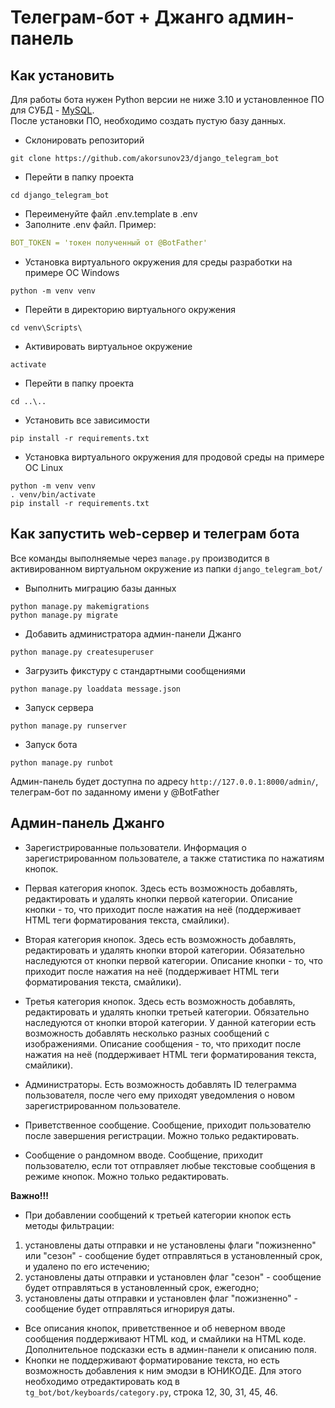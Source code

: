# Телеграм-бот + Джанго админ-панель


## Как установить
Для работы бота нужен Python версии не ниже 3.10 и установленное ПО для СУБД - [MySQL](https://dev.mysql.com/downloads/).    
После установки ПО, необходимо создать пустую базу данных.

- Склонировать репозиторий
```shell
git clone https://github.com/akorsunov23/django_telegram_bot
```
- Перейти в папку проекта
```shell
cd django_telegram_bot
```
- Переименуйте файл .env.template в .env
- Заполните .env файл. Пример:  
```yaml
BOT_TOKEN = 'токен полученный от @BotFather'
```
- Установка виртуального окружения для среды разработки на примере ОС Windows
```shell
python -m venv venv
```
- Перейти в директорию виртуального окружения
```shell
cd venv\Scripts\
```
- Активировать виртуальное окружение
```shell
activate
```
- Перейти в папку проекта
```shell
cd ..\..
```
- Установить все зависимости
```shell
pip install -r requirements.txt
```
- Установка виртуального окружения для продовой среды на примере ОС Linux
```shell
python -m venv venv
. venv/bin/activate
pip install -r requirements.txt
```
## Как запустить web-сервер и телеграм бота

Все команды выполняемые через `manage.py` производится в активированном виртуальном окружение из папки `django_telegram_bot/`

- Выполнить миграцию базы данных
```shell
python manage.py makemigrations
python manage.py migrate
```
- Добавить администратора админ-панели Джанго
```shell
python manage.py createsuperuser
```
- Загрузить фикстуру с стандартными сообщениями
````shell
python manage.py loaddata message.json
````
- Запуск сервера
```shell
python manage.py runserver
```
- Запуск бота
```shell
python manage.py runbot
```

Админ-панель будет доступна по адресу `http://127.0.0.1:8000/admin/`, телеграм-бот по заданному имени у @BotFather


## Админ-панель Джанго

- Зарегистрированные пользователи. 
Информация о зарегистрированном пользователе, а также статистика по нажатиям кнопок.
- Первая категория кнопок. 
Здесь есть возможность добавлять, редактировать и удалять кнопки первой категории. 
Описание кнопки - то, что приходит после нажатия на неё 
(поддерживает HTML теги форматирования текста, смайлики).
- Вторая категория кнопок. 
Здесь есть возможность добавлять, редактировать и удалять кнопки второй категории. 
Обязательно наследуются от кнопки первой категории. 
Описание кнопки - то, что приходит после нажатия на неё 
(поддерживает HTML теги форматирования текста, смайлики).
- Третья категория кнопок. 
Здесь есть возможность добавлять, редактировать и удалять кнопки третьей категории. 
Обязательно наследуются от кнопки второй категории. 
У данной категории есть возможность добавлять несколько разных сообщений с изображениями.
Описание сообщения - то, что приходит после нажатия на неё (поддерживает HTML теги форматирования текста, смайлики).

- Администраторы. Есть возможность добавлять ID телеграмма пользователя, 
после чего ему приходят уведомления о новом зарегистрированном пользователе.
- Приветственное сообщение. 
Сообщение, приходит пользователю после завершения регистрации. Можно только редактировать.
- Сообщение о рандомном вводе. 
Сообщение, приходит пользователю, если тот отправляет любые текстовые сообщения в режиме кнопок. Можно только редактировать.

**Важно!!!**

- При добавлении сообщений к третьей категории кнопок есть методы фильтрации:
1. установлены даты отправки и не установлены флаги "пожизненно" или "сезон" - 
сообщение будет отправляться в установленный срок, и удалено по его истечению;
2. установлены даты отправки и установлен флаг "сезон" - 
сообщение будет отправляться в установленный срок, ежегодно;
3. установлены даты отправки и установлен флаг "пожизненно" - 
сообщение будет отправляться игнорируя даты.

- Все описания кнопок, приветственное и об неверном вводе сообщения поддерживают HTML код, и смайлики на HTML коде. 
Дополнительное подсказки есть в админ-панели к описанию поля.
- Кнопки не поддерживают форматирование текста, но есть возможность добавления к ним эмодзи в ЮНИКОДЕ.
Для этого необходимо отредактировать код в `tg_bot/bot/keyboards/category.py`, строка 12, 30, 31, 45, 46.

